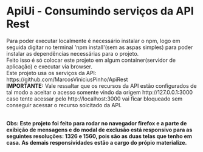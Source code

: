 <h1>ApiUi - Consumindo serviços da API Rest</h1>
Para poder executar localmente é necessário instalar o npm, logo em seguida digitar no terminal 'npm install'(sem as aspas simples) para poder instalar
as dependências necessárias para o projeto. <br/>
Feito isso é só colocar este projeto em algum container(servidor de aplicação) e executar via browser.<br />
Este projeto usa os serviços da API: https://github.com/MarcosViniciusPinho/ApiRest
<br /> <strong>IMPORTANTE:</strong> Vale ressaltar que os recursos da API estão configurados de tal modo a aceitar o acesso somente vindo da origem http://127.0.0.1:3000 caso tente acessar pelo http://localhost:3000 vai ficar bloqueado sem conseguir acessar o recurso soicitado da API.

<br /><strong>Obs: Este projeto foi feito para rodar no navegador firefox e a parte de exibição de mensagens e do modal de exclusão está responsivo para as seguintes resoluções: 1326 e 1560, pois são as duas telas que tenho em casa. As demais responsividades estão a cargo do própio materialize.</strong>
